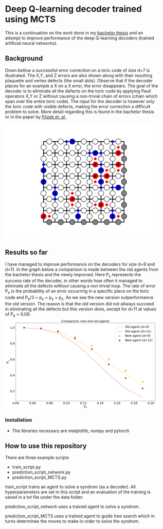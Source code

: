 # Deep Q-learning decoder trained using MCTS 
This is a continuation on the work done in my [bachelor thesis](https://odr.chalmers.se/bitstream/20.500.12380/300901/1/TIFX04-20-73%2c%20kandidatrapport.pdf) and an attempt to improve performance of the deep Q-learning decoders (trained artificial neural networks).  

## Background
Down bellow a successful error correction on a toric code of size d=7 is illustrated. The X,Y, and Z errors are also shown along with their resulting plaquette and vertex defects (the small dots). Observe that if the decoder places for an example a X on a X error, the error disappears. The goal of the decoder is to eliminate all the defects on the toric code by applying Pauli operators X,Y or Z without causing a non-trivial chain of errors (chain which span over the entire toric code). The input for the decoder is however only the toric code with visible defects, making the error correction a difficult problem to solve. More detail regarding this is found in the bachelor thesis or in the paper by [Fitzek et. al ](https://arxiv.org/pdf/1912.12919.pdf). 

![](docs/visual/toric_code_gif.gif)

## Results so far
I have managed to improve performance on the decoders for size d=9 and d=11. In the graph below a comparison is made between the old agents from the bachelor thesis and the newly improved. Here P<sub>s</sub> represents  the success rate of the decoder, in other words how often it managed to eliminate all the defects without causing a non trivial loop. The rate of error P<sub>e</sub> is the probability of an error occurring  in a specific place on the toric code and P<sub>e</sub>/3 = p<sub>x</sub> = p<sub>y</sub> = p<sub>z</sub>. As we see the new version outperformence the old version. The reason is that the old version did not allways succeed in eliminating all the defects but this version does, except for d=11 at values of P<sub>e</sub> > 0.09.
![](docs/visual/result.PNG)
 
### Installation 
- The libraries necessary are matplotlib, numpy and pytorch

## How to use this repository
There are three example scripts
- train_script.py
- prediction_script_network.py
- prediction_script_MCTS.py

train_script trains an agent to solve a syndrom (as a decoder). All hyperparameters are set in this script and an evaluation of the training is saved in a txt file under the data folder.

prediction_script_network uses a trained agent to solve a syndrom.

prediction_script_MCTS uses a trained agent to guide tree search which in turns determines the moves to make in order to solve the syndrom. 
